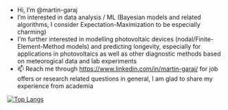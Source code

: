 - Hi, I’m @martin-garaj
- I’m interested in data analysis / ML (Bayesian models and related algorithms, I consider Expectation-Maximization to be especially charming)
- I'm further interested in modelling photovoltaic devices (nodal/Finite-Element-Method models) and predicting longevity, especially for applications in photovoltaics as well as other diagnostic methods based on meteorogical data and lab experiments
- 📫 Reach me through https://www.linkedin.com/in/martin-garaj/ for job offers or research related questions in general, I am glad to share my experience from academia

[![Top Langs](https://github-readme-stats.vercel.app/api/top-langs/?username=martin-garaj&layout=compact)](https://github.com/anuraghazra/github-readme-stats)

<!---
martin-garaj/martin-garaj is a ✨ special ✨ repository because its `README.md` (this file) appears on your GitHub profile.
You can click the Preview link to take a look at your changes.
--->
